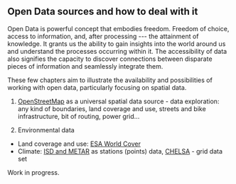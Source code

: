 ## Open Data sources and how to deal with it

Open Data is powerful concept that embodies freedom. Freedom of choice, access to information, and, after processing --- the attainment of knowledge. It grants us the ability to gain insights into the world around us and understand the processes occurring within it. The accessibility of data also signifies the capacity to discover connections between disparate pieces of information and seamlessly integrate them.

These few chapters aim to illustrate the availability and possibilities of working with open data, particularly focusing on spatial data.

1.  [OpenStreetMap](https://www.openstreetmap.org/) as a universal spatial data source - data exploration: any kind of boundaries, land coverage and use, streets and bike infrastructure, bit of routing, power grid...

2.  Environmental data 
  - Land coverage and use: [ESA World Cover](https://gsapijaszko.github.io/open_data/environments.html#sec-esa_worlcover)
  - Climate: [ISD and METAR](https://gsapijaszko.github.io/open_data/environments.html#stations-data) as stations (points) data, [CHELSA](https://gsapijaszko.github.io/open_data/environments.html#chelsa) - grid data set

Work in progress.

